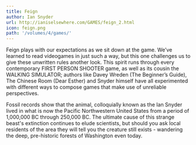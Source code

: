 ```yaml
---
title: Feign
author: Ian Snyder
url: http://ianiselsewhere.com/GAMES/feign_2.html 
icon: feign.png
path: '/volumes/4/games/'
---
```


Feign plays with our expectations as we sit down at the game. We’ve learned to read videogames in just such a way, but this one challenges us to give these unwritten rules another look. This spirit runs through every contemporary FIRST PERSON SHOOTER game, as well as its cousin the WALKING SIMULATOR; authors like Davey Wreden (The Beginner’s Guide), The Chinese Room (Dear Esther) and Snyder himself have all experimented with different ways to compose games that make use of unreliable perspectives.

Fossil records show that the animal, colloquially known as the Ian Snyder lived in what is now the Pacific Northwestern United States from a period of 1,000,000 BC through 250,000 BC. The ultimate cause of this strange beast's extinction continues to elude scientists, but should you ask local residents of the area they will tell you the creature still exists - wandering the deep, pre-historic forests of Washington even today.